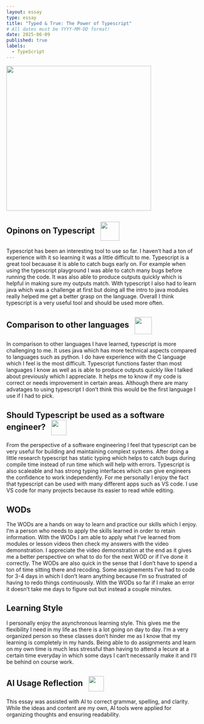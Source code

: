 ```yaml
---
layout: essay
type: essay
title: "Typed & True: The Power of Typescript"
# All dates must be YYYY-MM-DD format!
date: 2025-06-09
published: true
labels:
  - TypeScript
---
```

<img width="380px" class="rounded float-start pe-3" src="../img/essay/cover/TYPE.png">

## Opinons on Typescript <img src="../img/essay/header/why.png" width="50px" style="vertical-align: middle; margin-left: 10px;">

Typescript has been an interesting tool to use so far. I havenʻt had a ton of experience with it so learning it was a little difficult to me. Typescript is a great tool becauase it is able to catch bugs early on. For example when using the typescript playground I was able to catch many bugs before running the code. It was also able to produce outputs quickly which is helpful in making sure my outputs match. With typescript I also had to learn java which was a challenge at first but doing all the intro to java modules really helped me get a better grasp on the language. Overall I think typescript is a very useful tool and should be used more often.

## Comparison to other languages <img src="../img/essay/header/Eyes.jpg" width="45px" style="vertical-align: middle; margin-left: 10px;">

In comparison to other languages I have learned, typescript is more challenging to me. It uses java which has more technical aspects compared to languages such as python. I do have experience with the C language which I feel is the most difficult. Typescript functions faster than most languages I know as well as is able to produce outputs quickly like I talked about previously which I appreciate. It helps me to know if my code is correct or needs improvement in certain areas. Although there are many advatages to using typescript I donʻt think this would be the first language I use if I had to pick. 

## Should Typescript be used as a software engineer? <img src="../img/essay/header/Struggle.png" width="40px" style="vertical-align: middle; margin-left: 10px;">

From the perspective of a software engineering I feel that typescript can be very useful for building and maintaining complext systems. After doing a little research typescript has static typing which helps to catch bugs during compile time instead of run time which will help with errors. Typescript is also scaleable and has strong typing interfaces which can give engineers the confidence to work independently. For me personally I enjoy the fact that typescript can be used with many different apps such as VS code. I use VS code for many projects because its easier to read while editing.

## WODs

The WODs are a hands on way to learn and practice our skills which I enjoy. Iʻm a person who needs to apply the skills learned in order to retain information. With the WODs I am able to apply what Iʻve learned from modules or lesson videos then check my answers with the video demonstration. I appreciate the video demonstration at the end as it gives me a better perspective on what to do for the next WOD or if Iʻve done it correctly. The WODs are also quick in the sense that I donʻt have to spend a ton of time sitting there and recoding. Some assignements Iʻve had to code for 3-4 days in which I donʻt learn anything because Iʻm so frustrated of having to redo things continuously. With the WODs so far if I make an error it doesnʻt take me days to figure out but instead a couple minutes.

## Learning Style

I personally enjoy the asynchronous learning style. This gives me the flexibility I need in my life as there is a lot going on day to day. Iʻm a very organized person so these classes donʻt hinder me as I know that my learning is completely in my hands. Being able to do assignments and learn on my own time is much less stressful than having to attend a lecure at a certain time everyday in which some days I canʻt necessarily make it and Iʻll be behind on course work.  

## AI Usage Reflection <img src="../img/essay/header/AI.jpeg" width="40px" style="vertical-align: middle; margin-left: 10px;">

This essay was assisted with AI to correct grammar, spelling, and clarity. While the ideas and content are my own, AI tools were applied for organizing thoughts and ensuring readability. 
